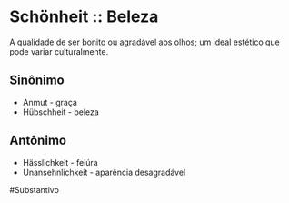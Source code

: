 # Schönheit :: Beleza
A qualidade de ser bonito ou agradável aos olhos; um ideal estético que pode variar culturalmente.

## Sinônimo
- Anmut - graça  
- Hübschheit - beleza  

## Antônimo
- Hässlichkeit - feiúra  
- Unansehnlichkeit - aparência desagradável  

#Substantivo
